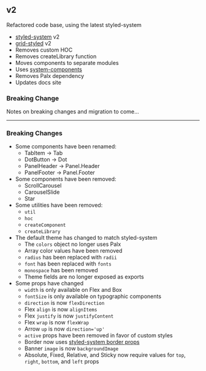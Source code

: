 
## v2

Refactored code base, using the latest styled-system

- [styled-system](https://github.com/jxnblk/styled-system) v2
- [grid-styled](https://github.com/jxnblk/grid-styled) v2
- Removes custom HOC
- Removes createLibrary function
- Moves components to separate modules
- Uses [system-components](https://github.com/jxnblk/styled-system/tree/master/system-components)
- Removes Palx dependency
- Updates docs site

### Breaking Change

Notes on breaking changes and migration to come...

---

### Breaking Changes

- Some components have been renamed:
  - TabItem -> Tab
  - DotButton -> Dot
  - PanelHeader -> Panel.Header
  - PanelFooter -> Panel.Footer
- Some components have been removed:
  - ScrollCarousel
  - CarouselSlide
  - Star
- Some utilities have been removed:
  - `util`
  - `hoc`
  - `createComponent`
  - `createLibrary`
- The default theme has changed to match styled-system
  - The `colors` object no longer uses Palx
  - Array color values have been removed
  - `radius` has been replaced with `radii`
  - `font` has been replaced with `fonts`
  - `monospace` has been removed
  - Theme fields are no longer exposed as exports
- Some props have changed
  - `width` is only available on Flex and Box
  - `fontSize` is only available on typographic components
  - `direction` is now `flexDirection`
  - Flex `align` is now `alignItems`
  - Flex `justify` is now `justifyContent`
  - Flex `wrap` is now `flexWrap`
  - Arrow `up` is now `direction='up'`
  - `active` props have been removed in favor of custom styles
  - Border now uses [styled-system border props](https://github.com/jxnblk/styled-system#borders)
  - Banner `image` is now `backgroundImage`
  - Absolute, Fixed, Relative, and Sticky now require values for `top`, `right`, `bottom`, and `left` props



